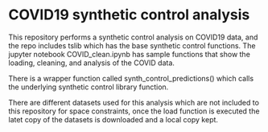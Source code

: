 # COVID19 synthetic control analysis
This repository performs a synthetic control analysis on COVID19 data, and the repo includes tslib which has the base synthetic control functions. The jupyter notebook COVID_clean.ipynb has sample functions that show the loading, cleaning, and analysis of the COVID data.

There is a wrapper function called synth\_control\_predictions() which calls the underlying synthetic control library function.


There are different datasets used for this analysis which are not included to this repository for space constraints, once the load function is executed the latet copy of the datasets is downloaded and a local copy kept.


